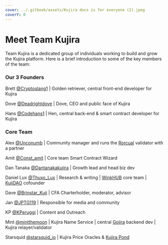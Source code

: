 ```yaml
---
cover: ../.gitbook/assets/Kujira docs is for everyone (2).jpeg
coverY: 0
---
```


# Meet Team Kujira

Team Kujira is a dedicated group of individuals working to build and grow the Kujira platform. Here is a brief introduction to some of the key members of the team:

### Our 3 Founders

Brett [@Cryptoslang1](https://twitter.com/cryptoslang1) | Golden retriever, central front-end developer for Kujira

Dove [@Deadrightdove](https://twitter.com/deadrightdove) | Dove, CEO and public face of Kujira

Hans [@Codehans1](https://twitter.com/codehans1) | Hen, central back-end & smart contract developer for Kujira                                                                                                                          &#x20;

### Core Team

Alex [@Unconumb](https://twitter.com/Unconumb) | Community manager and runs the [Rorcual](https://twitter.com/Rorcual\_nodes) validator with a partner

Amit [@Const\_amit](https://twitter.com/const\_amit) | Core team Smart Contract Wizard&#x20;

Dan Tanaka [@Dantanakakujira](https://twitter.com/dantanakakujira) | Growth lead and head biz dev

Daniel Lux [@Thuxo\_Lux](https://twitter.com/Thuxo\_Lux) | Research & writing | [WinkHUB](../community/kujira-socials/winkhub.md) core team | [KujiDAO](https://twitter.com/kuji\_DAO) cofounder

Dave [@Brinstar\_Kuji](https://twitter.com/Brinstar\_Kuji) | CFA Charterholder, moderator, advisor

Jan [@JPTG119](https://twitter.com/JPTG119) | Responsible for media and community

KP [@KPeruggi](https://twitter.com/KPeruggi) | Content and Outreach    &#x20;

Mint [@mintthemoon](https://twitter.com/mintthemoon) | Kujira Name Service | central [Gojira](https://winkhub.app/posts/kujira-name-system-is-launching-on-the-gojira-nft-marketplace) backend dev | Kujira relayer/validator

Starsquid [@starsquid\_io](https://twitter.com/starsquid\_io) | Kujira Price Oracles & [Kujira Pond](../dapps-and-infrastructure/pond.md)                                    &#x20;
